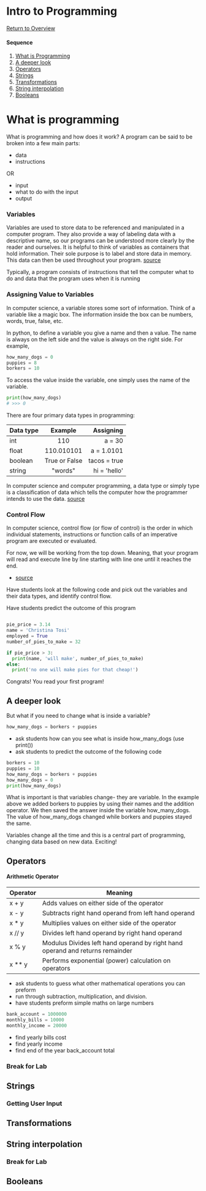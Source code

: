 # Intro to Programming

[Return to Overview](https://github.com/kyle1james/teacher_docs_coding_bootcamp/blob/master/README.md)

#### Sequence

1. [What is Programming](#what-is-programming)
2. [A deeper look](#a-deeper-look)
3. [Operators](#operators)
4. [Strings](#strings)
5. [Transformations](#transformations)
6. [String interpolation](#string-interpolation)
7. [Booleans](#returns-as-breakpoints)

# What is programming
What is programming and how does it work? A program can be said to be broken into a few main parts:

- data
- instructions

OR

- input
- what to do with the input
- output

### Variables
Variables are used to store data to be referenced and manipulated in a computer program. They also provide a way of labeling data with a descriptive name, so our programs can be understood more clearly by the reader and ourselves. It is helpful to think of variables as containers that hold information. Their sole purpose is to label and store data in memory. This data can then be used throughout your program. [source](https://launchschool.com/books/ruby/read/variables)

Typically, a program consists of instructions that tell the computer what to do and data that the program uses when it is running

### Assigning Value to Variables

In computer science, a variable stores some sort of information. Think of a variable like a magic box. The information inside the box can be numbers, words, true, false, etc.

In python, to define a variable you give a name and then a value. The name is always on the left side and the value is always on the right side. For example,

```python
how_many_dogs = 0
puppies = 8
borkers = 10

```
To access the value inside the variable, one simply uses the name of the variable.

```python
print(how_many_dogs)
# >>> 0
```
There are four primary data types in programming:

| Data type     | Example       | Assigning    |
| ------------- |:-------------:| ------------:|
| int           | 110           | a = 30       |
| float         | 110.010101    | a = 1.0101   |
| boolean       | True or False | tacos = true |
| string        | "words"       | hi = 'hello' |

In computer science and computer programming, a data type or simply type is a classification of data which tells the computer how the programmer intends to use the data. [source](https://en.wikipedia.org/wiki/Data_type)

### Control Flow

In computer science, control flow (or flow of control) is the order in which individual statements, instructions or function calls of an imperative program are executed or evaluated.

For now, we will be working from the top down. Meaning, that your program will read and execute line by line starting with line one until it reaches the end.

- [source](https://en.wikipedia.org/wiki/Control_flow)


Have students look at the following code and pick out the variables and their data types, and identify control flow.

Have students predict the outcome of this program

```python

pie_price = 3.14
name = 'Christina Tosi'
employed = True
number_of_pies_to_make = 32

if pie_price > 3:
  print(name, 'will make', number_of_pies_to_make)
else:
  print('no one will make pies for that cheap!')

```
Congrats! You read your first program!

## A deeper look

But what if you need to change what is inside a variable?

```python
how_many_dogs = borkers + puppies
```
- ask students how can you see what is inside how_many_dogs (use print())
- ask students to predict the outcome of the following code

```python
borkers = 10
puppies = 10
how_many_dogs = borkers + puppies
how_many_dogs = 0
print(how_many_dogs)
```

What is important is that variables change- they are variable. In the example above we added borkers to puppies by using their names and the addition operator. We then saved the answer inside the variable how_many_dogs. The value of how_many_dogs changed while borkers and puppies stayed the same.

Variables change all the time and this is a central part of programming, changing data based on new data. Exciting!


## Operators

#### Arithmetic Operator

Operator     | Meaning
------------ | ------------
x + y  | Adds values on either side of the operator
x - y  | Subtracts right hand operand from left hand operand
x * y  | Multiplies values on either side of the operator
x // y | Divides left hand operand by right hand operand
x % y  | Modulus Divides left hand operand by right hand operand and returns remainder
x ** y | Performs exponential (power) calculation on operators


- ask students to guess what other mathematical operations you can preform
- run through subtraction, multiplication, and division.
- have students preform simple maths on large numbers

```python
bank_account = 1000000
monthly_bills = 10000
monthly_income = 20000
```
- find yearly bills cost
- find yearly income
- find end of the year back_account total

### Break for Lab

## Strings
### Getting User Input

## Transformations

## String interpolation

### Break for Lab

## Booleans
